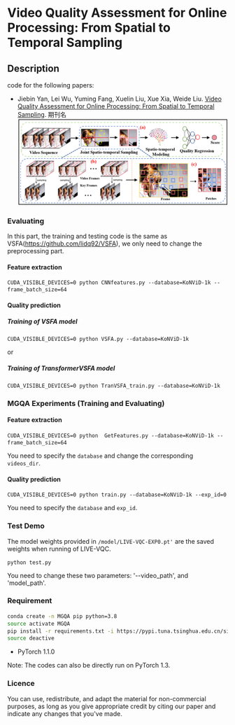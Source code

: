 # Video Quality Assessment for Online Processing: From Spatial to Temporal Sampling

## Description
code for the following papers:

- Jiebin Yan, Lei Wu, Yuming Fang, Xuelin Liu, Xue Xia, Weide Liu. [Video Quality Assessment for Online Processing: From Spatial to Temporal Sampling](链接). 期刊名
![Framework](https://github.com/wu1220/MGQA/blob/main/Framework.png)

### Evaluating
In this part, the training and testing code is the same as VSFA(https://github.com/lidq92/VSFA), we only need to change the preprocessing part.

#### Feature extraction
```
CUDA_VISIBLE_DEVICES=0 python CNNfeatures.py --database=KoNViD-1k --frame_batch_size=64
```
#### Quality prediction
##### Training of VSFA model
```
CUDA_VISIBLE_DEVICES=0 python VSFA.py --database=KoNViD-1k 
```
or 
##### Training of TransformerVSFA model
```
CUDA_VISIBLE_DEVICES=0 python TranVSFA_train.py --database=KoNViD-1k 
```
### MGQA Experiments (Training and Evaluating)
#### Feature extraction

```
CUDA_VISIBLE_DEVICES=0 python  GetFeatures.py --database=KoNViD-1k --frame_batch_size=64
```

You need to specify the `database` and change the corresponding `videos_dir`.

#### Quality prediction

```
CUDA_VISIBLE_DEVICES=0 python train.py --database=KoNViD-1k --exp_id=0
```

You need to specify the `database` and `exp_id`.


### Test Demo


The model weights provided in `/model/LIVE-VQC-EXP0.pt'` are the saved weights when running of LIVE-VQC.
```
python test.py 
```
You need to change these two parameters: '--video_path', and 'model_path'.
### Requirement
```bash
conda create -n MGQA pip python=3.8
source activate MGQA
pip install -r requirements.txt -i https://pypi.tuna.tsinghua.edu.cn/simple
source deactive
```
- PyTorch 1.1.0

Note: The codes can also be directly run on PyTorch 1.3.


### Licence
You can use, redistribute, and adapt the material for non-commercial purposes, as long as you give appropriate credit by citing our paper and indicate any changes that you've made.
